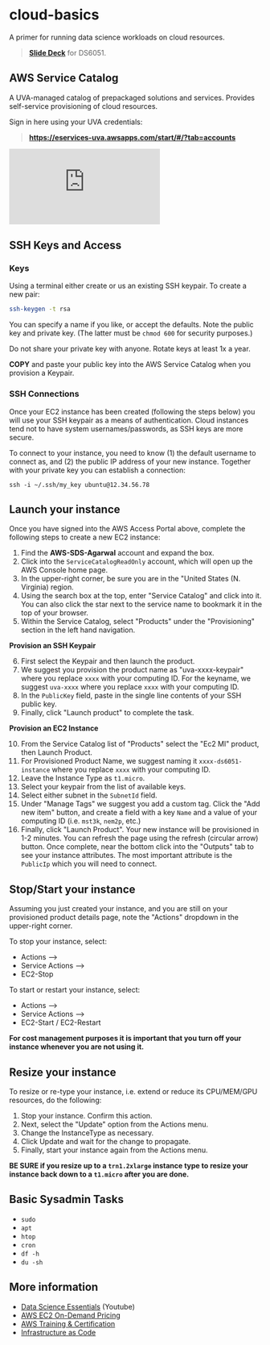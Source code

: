 # cloud-basics

A primer for running data science workloads on cloud resources.

> [**Slide Deck**](DS6051-Cloud-Computing.pdf) for DS6051.

## AWS Service Catalog

A UVA-managed catalog of prepackaged solutions and services. Provides self-service provisioning of cloud resources.

Sign in here using your UVA credentials:

> **https://eservices-uva.awsapps.com/start/#/?tab=accounts**

<iframe src="https://www.youtube.com/embed/uO59mhQU6QE?si=oVXzkH2YSFaNOalB" title="YouTube video player" frameborder="0" allow="accelerometer; autoplay; clipboard-write; encrypted-media; gyroscope; picture-in-picture; web-share" referrerpolicy="strict-origin-when-cross-origin" allowfullscreen></iframe>

## SSH Keys and Access

### Keys
Using a terminal either create or us an existing SSH keypair. To create a new pair:

```bash
ssh-keygen -t rsa
```
You can specify a name if you like, or accept the defaults. Note the public key and private key. (The latter must be `chmod 600` for security purposes.)

Do not share your private key with anyone. Rotate keys at least 1x a year.

**COPY** and paste your public key into the AWS Service Catalog when you provision a Keypair.

### SSH Connections

Once your EC2 instance has been created (following the steps below) you will use your SSH keypair as a means of authentication. Cloud instances tend not to have system usernames/passwords, as SSH keys are more secure.

To connect to your instance, you need to know (1) the default username to connect as, and (2) the public IP address of your new instance. Together with your private key you can establish a connection:

```
ssh -i ~/.ssh/my_key ubuntu@12.34.56.78
```

## Launch your instance

Once you have signed into the AWS Access Portal above, complete the following steps to create a new EC2 instance:

1. Find the **AWS-SDS-Agarwal** account and expand the box.
2. Click into the `ServiceCatalogReadOnly` account, which will open up the AWS Console home page.
3. In the upper-right corner, be sure you are in the "United States (N. Virginia) region.
4. Using the search box at the top, enter "Service Catalog" and click into it. You can also click the star next to the service name to bookmark it in the top of your browser.
5. Within the Service Catalog, select "Products" under the "Provisioning" section in the left hand navigation.

**Provision an SSH Keypair**

6. First select the Keypair and then launch the product.
7. We suggest you provision the product name as "uva-xxxx-keypair" where you replace `xxxx` with your computing ID. For the keyname, we suggest `uva-xxxx` where you replace `xxxx` with your computing ID.
8. In the `PublicKey` field, paste in the single line contents of your SSH public key.
9. Finally, click "Launch product" to complete the task.

**Provision an EC2 Instance**

10. From the Service Catalog list of "Products" select the "Ec2 Ml" product, then Launch Product.
11. For Provisioned Product Name, we suggest naming it `xxxx-ds6051-instance` where you replace `xxxx` with your computing ID.
12. Leave the Instance Type as `t1.micro`.
13. Select your keypair from the list of available keys.
14. Select either subnet in the `SubnetId` field.
15. Under "Manage Tags" we suggest you add a custom tag. Click the "Add new item" button, and create a field with a key `Name` and a value of your computing ID (i.e. `mst3k`, `nem2p`, etc.)
16. Finally, click "Launch Product". Your new instance will be provisioned in 1-2 minutes. You can refresh the page using the refresh (circular arrow) button. Once complete, near the bottom click into the "Outputs" tab to see your instance attributes. The most important attribute is the `PublicIp` which you will need to connect. 

## Stop/Start your instance

Assuming you just created your instance, and you are still on your provisioned product details page, note the "Actions" dropdown in the upper-right corner.

To stop your instance, select:

- Actions -->
- Service Actions -->
- EC2-Stop

To start or restart your instance, select:

- Actions -->
- Service Actions -->
- EC2-Start / EC2-Restart

**For cost management purposes it is important that you turn off your instance whenever you are not using it.**

## Resize your instance

To resize or re-type your instance, i.e. extend or reduce its CPU/MEM/GPU resources, do the following:

1. Stop your instance. Confirm this action.
2. Next, select the "Update" option from the Actions menu.
3. Change the InstanceType as necessary.
4. Click Update and wait for the change to propagate.
5. Finally, start your instance again from the Actions menu.

**BE SURE if you resize up to a `trn1.2xlarge` instance type to resize your instance back down to a `t1.micro` after you are done.**

## Basic Sysadmin Tasks

- `sudo`
- `apt`
- `htop`
- `cron`
- `df -h`
- `du -sh`

## More information

- [Data Science Essentials](https://www.youtube.com/playlist?list=PLxBq1F-c5mHq5r89REM7STJaq360VjuVo) (Youtube)
- [AWS EC2 On-Demand Pricing](https://aws.amazon.com/ec2/pricing/on-demand/)
- [AWS Training & Certification](https://aws.amazon.com/training/)
- [Infrastructure as Code](https://docs.aws.amazon.com/whitepapers/latest/introduction-devops-aws/infrastructure-as-code.html)
